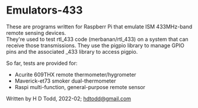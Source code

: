 # Emulators-433

These are programs written for Raspberr Pi that emulate ISM 433MHz-band remote sensing devices.  
They're used to test rtl_433 code (merbanan/rtl_433) on a system that
can receive those transmissions.  They use the pigpio library to manage GPIO pins
and the associated \_433 library to access pigpio.

So far, tests are provided for:
- Acurite 609THX remote thermometer/hygrometer
- Maverick-et73 smoker dual-thermometer
- Raspi multi-function, general-purpose remote sensor

Written by H D Todd, 2022-02; hdtodd@gmail.com
